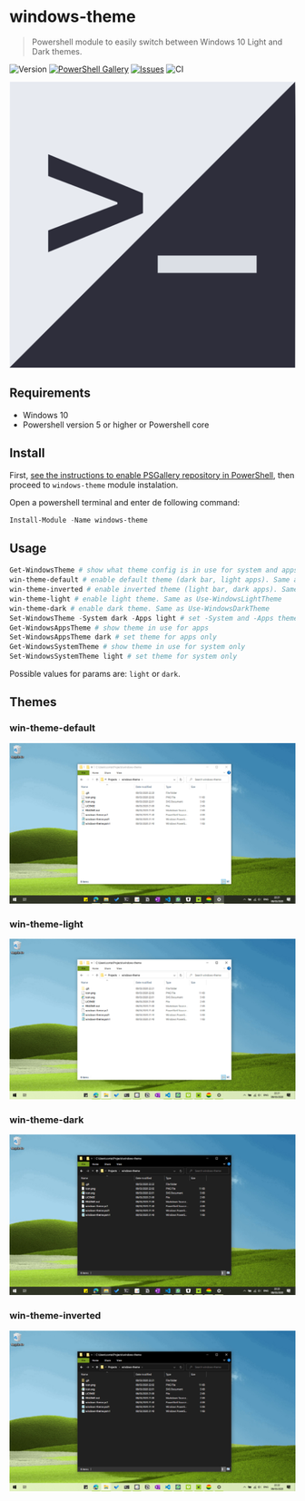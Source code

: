 # windows-theme
> Powershell module to easily switch between Windows 10 Light and Dark themes.

![Version](https://img.shields.io/powershellgallery/v/windows-theme?label=version)
[![PowerShell Gallery](https://img.shields.io/powershellgallery/dt/windows-theme.svg)](https://www.powershellgallery.com/packages/windows-theme/)
[![Issues](https://img.shields.io/github/issues-raw/leandrocrs/windows-theme?label=issues)](https://github.com/leandrocrs/windows-theme/issues)
![CI](https://github.com/leandrocrs/windows-theme/workflows/CI/badge.svg?branch=master)

![windows-theme logo](./assets/icon.png "windows-theme logo, a square sliced in two pieces, one light and other dark colored")

## Requirements
* Windows 10
* Powershell version 5 or higher or Powershell core

## Install

First, [see the instructions to enable PSGallery repository in PowerShell](https://docs.microsoft.com/en-us/powershell/scripting/gallery/overview), then proceed to `windows-theme` module instalation. 

Open a powershell terminal and enter de following command:
```powershell
Install-Module -Name windows-theme
```

## Usage
```powershell
Get-WindowsTheme # show what theme config is in use for system and apps
win-theme-default # enable default theme (dark bar, light apps). Same as Use-WindowsDefaultTheme
win-theme-inverted # enable inverted theme (light bar, dark apps). Same as Use-WindowsInvertedTheme
win-theme-light # enable light theme. Same as Use-WindowsLightTheme
win-theme-dark # enable dark theme. Same as Use-WindowsDarkTheme
Set-WindowsTheme -System dark -Apps light # set -System and -Apps theme separately
Get-WindowsAppsTheme # show theme in use for apps
Set-WindowsAppsTheme dark # set theme for apps only
Get-WindowsSystemTheme # show theme in use for system only
Set-WindowsSystemTheme light # set theme for system only
```

Possible values for params are: `light` or `dark`.

## Themes

### win-theme-default

![print of windows with win-theme-default applied](./assets/win-theme-default.png "Windows print with dark taskbar and light theme for apps")

### win-theme-light

![print of windows with win-theme-light applied](./assets/win-theme-light.png "Windows print with light theme for taskbar and apps")

### win-theme-dark

![print of windows with win-theme-dark applied](./assets/win-theme-dark.png "Windows print with dark theme for taskbar and apps")

### win-theme-inverted

![print of windows with win-theme-inverted applied](./assets/win-theme-inverted.png "Windows print with light taskbar and dark theme for apps")
